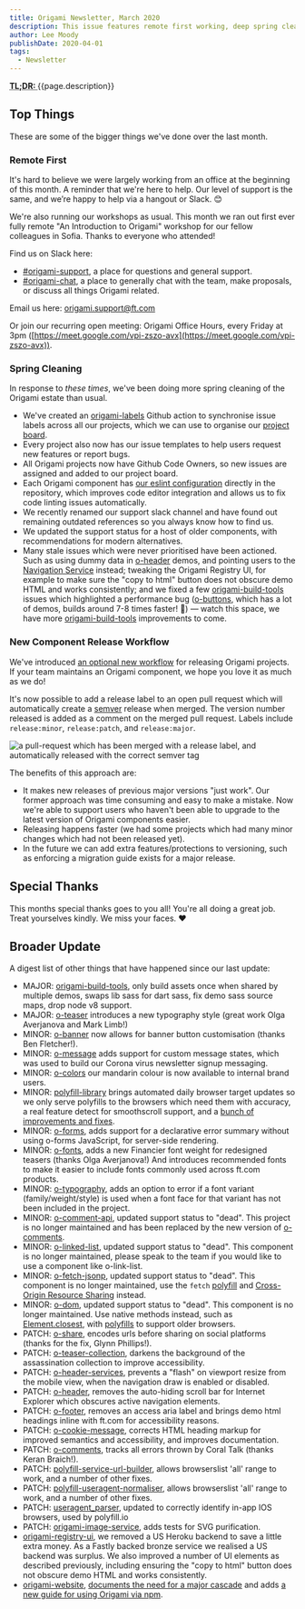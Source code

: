 ```yaml
---
title: Origami Newsletter, March 2020
description: This issue features remote first working, deep spring cleaning, and an improved release workflow.
author: Lee Moody
publishDate: 2020-04-01
tags:
  - Newsletter
---
```


<abbr title="Too long; didn't read">
	<strong>
	TL;DR:
	</strong>
</abbr> {{page.description}}

## Top Things

These are some of the bigger things we've done over the last month.

### Remote First

It's hard to believe we were largely working from an office at the beginning of this month. A reminder that we're here to help. Our level of support is the same, and we’re happy to help via a hangout or Slack. 😊

We're also running our workshops as usual. This month we ran out first ever fully remote "An Introduction to Origami" workshop for our fellow colleagues in Sofia. Thanks to everyone who attended!

Find us on Slack here:
- [#origami-support](https://app.slack.com/client/T025C95MN/C02FU5ARJ), a place for questions and general support.
- [#origami-chat](https://app.slack.com/client/T025C95MN/CSW6B2VAN), a place to generally chat with the team, make proposals, or discuss all things Origami related.

Email us here: origami.support@ft.com

Or join our recurring open meeting: Origami Office Hours, every Friday at 3pm ([https://meet.google.com/vpi-zszo-avx](https://meet.google.com/vpi-zszo-avx)).

### Spring Cleaning

In response to _these times_, we've been doing more spring cleaning of the Origami estate than usual.

- We've created an [origami-labels](https://github.com/Financial-Times/origami-labels) Github action to synchronise issue labels across all our projects, which we can use to organise our [project board](https://github.com/orgs/Financial-Times/projects/83).
- Every project also now has our issue templates to help users request new features or report bugs.
- All Origami projects now have Github Code Owners, so new issues are assigned and added to our project board.
- Each Origami component has [our eslint configuration](https://github.com/Financial-Times/eslint-config-origami-component) directly in the repository, which improves code editor integration and allows us to fix code linting issues automatically.
- We recently renamed our support slack channel and have found out remaining outdated references so you always know how to find us.
- We updated the support status for a host of older components, with recommendations for modern alternatives.
- Many stale issues which were never prioritised have been actioned. Such as using dummy data in [o-header](https://registry.origami.ft.com/components/o-header) demos, and pointing users to the [Navigation Service](https://www.ft.com/__origami/service/navigation/) instead; tweaking the Origami Registry UI, for example to make sure the "copy to html" button does not obscure demo HTML and works consistently; and we fixed a few [origami-build-tools](https://github.com/Financial-Times/origami-build-tools) issues which highlighted a performance bug ([o-buttons](https://registry.origami.ft.com/components/o-buttons), which has a lot of demos, builds around 7-8 times faster! 🎉) — watch this space, we have more [origami-build-tools](https://github.com/Financial-Times/origami-build-tools) improvements to come.

### New Component Release Workflow

We've introduced [an optional new workflow](https://github.com/Financial-Times/origami/issues/30) for releasing Origami projects. If your team maintains an Origami component, we hope you love it as much as we do!

It's now possible to add a release label to an open pull request which will automatically create a [semver](https://semver.org/) release when merged. The version number released is added as a comment on the merged pull request. Labels include `release:minor`, `release:patch`, and `release:major`.

![a pull-request which has been merged with a release label, and automatically released with the correct semver tag](https://www.ft.com/__origami/service/image/v2/images/raw/https://origami.ft.com/assets/images/2020-04-01-newsletter/label-release.png?width=1200&quality=highest&source=origami)

The benefits of this approach are:

- It makes new releases of previous major versions "just work". Our former approach was time consuming and easy to make a mistake. Now we're able to support users who haven't been able to upgrade to the latest version of Origami components easier.
- Releasing happens faster (we had some projects which had many minor changes which had not been released yet).
- In the future we can add extra features/protections to versioning, such as enforcing a migration guide exists for a major release.

## Special Thanks

This months special thanks goes to you all! You're all doing a great job. Treat yourselves kindly. We miss your faces. ❤️

## Broader Update

A digest list of other things that have happened since our last update:

- MAJOR: [origami-build-tools](https://github.com/Financial-Times/origami-build-tools ), only build assets once when shared by multiple demos, swaps lib sass for dart sass, fix demo sass source maps, drop node v8 support.
- MAJOR: [o-teaser](https://github.com/Financial-Times/o-teaser) introduces a new typography style (great work Olga Averjanova and Mark Limb!)
- MINOR: [o-banner](https://github.com/Financial-Times/o-banner) now allows for banner button customisation (thanks Ben Fletcher!).
- MINOR: [o-message](https://github.com/Financial-Times/o-message) adds support for custom message states, which was used to build our Corona virus newsletter signup messaging.
- MINOR: [o-colors](https://github.com/Financial-Times/o-colors) our mandarin colour is now available to internal brand users.
- MINOR: [polyfill-library](https://github.com/Financial-Times/polyfill-library/compare/v3.49.0...v3.53.1) brings automated daily browser target updates so we only serve polyfills to the browsers which need them with accuracy, a real feature detect for smoothscroll support, and a [bunch of improvements and fixes](https://github.com/Financial-Times/polyfill-library/compare/v3.49.0...v3.53.1).
- MINOR: [o-forms](https://github.com/Financial-Times/o-forms), adds support for a declarative error summary without using o-forms JavaScript, for server-side rendering.
- MINOR: [o-fonts](https://github.com/Financial-Times/o-fonts), adds a new Financier font weight for redesigned teasers (thanks Olga Averjanova!) And introduces recommended fonts to make it easier to include fonts commonly used across ft.com products.
- MINOR: [o-typography](https://github.com/Financial-Times/o-typography), adds an option to error if a font variant (family/weight/style)
is used when a font face for that variant has not been included in
the project.
- MINOR: [o-comment-api](https://github.com/Financial-Times/o-comment-api), updated support status to "dead". This project is no longer maintained and has been replaced by the new version of [o-comments](https://github.com/Financial-Times/o-comments).
- MINOR: [o-linked-list](https://github.com/Financial-Times/o-linked-list), updated support status to "dead". This component is no longer maintained, please speak to the team if you would like to use a component like o-link-list.
- MINOR: [o-fetch-jsonp](https://github.com/Financial-Times/o-fetch-jsonp), updated support status to "dead". This component is no longer maintained, use the `fetch` [polyfill](http://polyfill.io/) and [Cross-Origin Resource Sharing](https://developer.mozilla.org/en-US/docs/Web/HTTP/CORS) instead.
- MINOR: [o-dom](https://github.com/Financial-Times/o-dom), updated support status to "dead". This component is no longer maintained. Use native methods instead, such as [Element.closest](https://developer.mozilla.org/en-US/docs/Web/API/Element/closest), with [polyfills](https://polyfill.io/v3/) to support older browsers.
- PATCH: [o-share](https://github.com/Financial-Times/o-share), encodes urls before sharing on social platforms (thanks for the fix, Glynn Phillips!).
- PATCH: [o-teaser-collection](https://github.com/Financial-Times/o-teaser-collection), darkens the background of the assassination collection to improve accessibility.
- PATCH: [o-header-services](https://github.com/Financial-Times/o-header-services), prevents a "flash" on viewport resize from the mobile view, when the navigation draw is enabled or disabled.
- PATCH: [o-header](https://github.com/Financial-Times/o-header), removes the auto-hiding scroll bar for Internet Explorer which obscures active navigation elements.
- PATCH: [o-footer](https://github.com/Financial-Times/o-footer), removes an access aria label and brings demo html headings inline with ft.com for accessibility reasons.
- PATCH: [o-cookie-message](https://github.com/Financial-Times/o-cookie-message), corrects HTML heading markup for improved semantics and accessibility, and improves documentation.
- PATCH: [o-comments](https://github.com/Financial-Times/o-comments), tracks all errors thrown by Coral Talk (thanks Keran Braich!).
- PATCH: [polyfill-service-url-builder](https://github.com/Financial-Times/polyfill-service-url-builder), allows browserslist 'all' range to work, and a number of other fixes.
- PATCH: [polyfill-useragent-normaliser](https://github.com/Financial-Times/polyfill-useragent-normaliser), allows browserslist 'all' range to work, and a number of other fixes.
- PATCH: [useragent_parser](https://github.com/Financial-Times/useragent_parser), updated to correctly identify in-app IOS browsers, used by polyfill.io
- PATCH: [origami-image-service](https://github.com/Financial-Times/origami-image-service), adds tests for SVG purification.
- [origami-registry-ui](https://github.com/Financial-Times/origami-registry-ui), we removed a US Heroku backend to save a little extra money. As a Fastly backed bronze service we realised a US backend was surplus. We also improved a number of UI elements as described previously, including ensuring the "copy to html" button does not obscure demo HTML and works consistently.
- [origami-website](https://github.com/Financial-Times/origami-website), [documents the need for a major cascade](/documentation/components/major-cascade/) and adds [a new guide for using Origami via npm](/documentation/tutorials/npm/).
